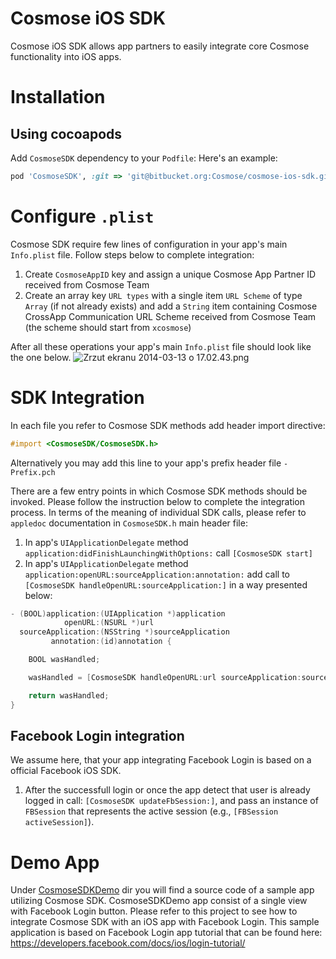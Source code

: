 # Cosmose iOS SDK

Cosmose iOS SDK allows app partners to easily integrate core Cosmose functionality into iOS apps.

# Installation

## Using cocoapods

Add `CosmoseSDK` dependency to your `Podfile`:
Here's an example:

```ruby
pod 'CosmoseSDK', :git => 'git@bitbucket.org:Cosmose/cosmose-ios-sdk.git'
```

# Configure `.plist`

Cosmose SDK require few lines of configuration in your app's main `Info.plist` file. Follow steps below to complete integration:

1. Create `CosmoseAppID` key and assign a unique Cosmose App Partner ID received from Cosmose Team
2. Create an array key `URL types` with a single item `URL Scheme` of type `Array` (if not already exists) and add a `String` item containing Cosmose CrossApp Communication URL Scheme received from Cosmose Team (the scheme should start from `xcosmose`)

After all these operations your app's main `Info.plist` file should look like the one below.
![Zrzut ekranu 2014-03-13 o 17.02.43.png](https://bitbucket.org/repo/bRB6MA/images/2935216394-Zrzut%20ekranu%202014-03-13%20o%2017.02.43.png)

# SDK Integration

In each file you refer to Cosmose SDK methods add header import directive:

```objective-c
#import <CosmoseSDK/CosmoseSDK.h>
```

Alternatively you may add this line to your app's prefix header file `-Prefix.pch`


There are a few entry points in which Cosmose SDK methods should be invoked. Please follow the instruction below to complete the integration process. In terms of the meaning of individual SDK calls, please refer to `appledoc` documentation in `CosmoseSDK.h` main header file:

1. In app's `UIApplicationDelegate` method `application:didFinishLaunchingWithOptions:` call `[CosmoseSDK start]`
2. In app's `UIApplicationDelegate` method `application:openURL:sourceApplication:annotation:` add call to `[CosmoseSDK handleOpenURL:sourceApplication:]` in a way presented below:

```objective-c
- (BOOL)application:(UIApplication *)application
            openURL:(NSURL *)url
  sourceApplication:(NSString *)sourceApplication
         annotation:(id)annotation {

    BOOL wasHandled;

    wasHandled = [CosmoseSDK handleOpenURL:url sourceApplication:sourceApplication];

    return wasHandled;
}
```

## Facebook Login integration

We assume here, that your app integrating Facebook Login is based on a official Facebook iOS SDK.

1. After the successfull login or once the app detect that user is already logged in call: `[CosmoseSDK updateFbSession:]`, and pass an instance of `FBSession` that represents the active session (e.g., `[FBSession activeSession]`).


# Demo App

Under [CosmoseSDKDemo](https://github.com/Cosmose/cosmose-ios-sdk/tree/master/CosmoseSDKDemo) dir you will find a source code of a sample app utilizing Cosmose SDK. CosmoseSDKDemo app consist of a single view with Facebook Login button. Please refer to this project to see how to integrate Cosmose SDK with an iOS app with Facebook Login. This sample application is based on Facebook Login app tutorial that can be found here: https://developers.facebook.com/docs/ios/login-tutorial/